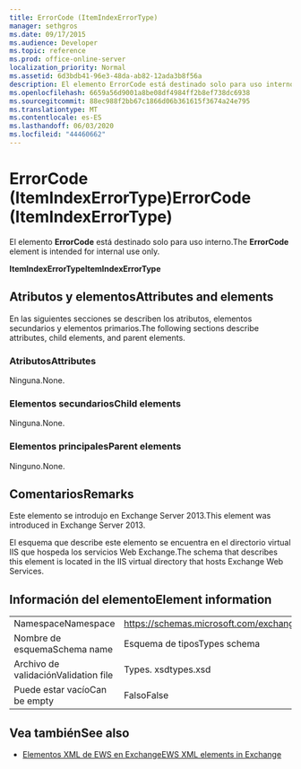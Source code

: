 ```yaml
---
title: ErrorCode (ItemIndexErrorType)
manager: sethgros
ms.date: 09/17/2015
ms.audience: Developer
ms.topic: reference
ms.prod: office-online-server
localization_priority: Normal
ms.assetid: 6d3bdb41-96e3-48da-ab82-12ada3b8f56a
description: El elemento ErrorCode está destinado solo para uso interno.
ms.openlocfilehash: 6659a56d9001a8be08df4984ff2b8ef738dc6938
ms.sourcegitcommit: 88ec988f2bb67c1866d06b361615f3674a24e795
ms.translationtype: MT
ms.contentlocale: es-ES
ms.lasthandoff: 06/03/2020
ms.locfileid: "44460662"
---
```

# <a name="errorcode-itemindexerrortype"></a><span data-ttu-id="2ea6b-103">ErrorCode (ItemIndexErrorType)</span><span class="sxs-lookup"><span data-stu-id="2ea6b-103">ErrorCode (ItemIndexErrorType)</span></span>

<span data-ttu-id="2ea6b-104">El elemento **ErrorCode** está destinado solo para uso interno.</span><span class="sxs-lookup"><span data-stu-id="2ea6b-104">The **ErrorCode** element is intended for internal use only.</span></span> 

<span data-ttu-id="2ea6b-105">**ItemIndexErrorType**</span><span class="sxs-lookup"><span data-stu-id="2ea6b-105">**ItemIndexErrorType**</span></span>

## <a name="attributes-and-elements"></a><span data-ttu-id="2ea6b-106">Atributos y elementos</span><span class="sxs-lookup"><span data-stu-id="2ea6b-106">Attributes and elements</span></span>

<span data-ttu-id="2ea6b-107">En las siguientes secciones se describen los atributos, elementos secundarios y elementos primarios.</span><span class="sxs-lookup"><span data-stu-id="2ea6b-107">The following sections describe attributes, child elements, and parent elements.</span></span>
  
### <a name="attributes"></a><span data-ttu-id="2ea6b-108">Atributos</span><span class="sxs-lookup"><span data-stu-id="2ea6b-108">Attributes</span></span>

<span data-ttu-id="2ea6b-109">Ninguna.</span><span class="sxs-lookup"><span data-stu-id="2ea6b-109">None.</span></span>
  
### <a name="child-elements"></a><span data-ttu-id="2ea6b-110">Elementos secundarios</span><span class="sxs-lookup"><span data-stu-id="2ea6b-110">Child elements</span></span>

<span data-ttu-id="2ea6b-111">Ninguna.</span><span class="sxs-lookup"><span data-stu-id="2ea6b-111">None.</span></span>
  
### <a name="parent-elements"></a><span data-ttu-id="2ea6b-112">Elementos principales</span><span class="sxs-lookup"><span data-stu-id="2ea6b-112">Parent elements</span></span>

<span data-ttu-id="2ea6b-113">Ninguno.</span><span class="sxs-lookup"><span data-stu-id="2ea6b-113">None.</span></span>
  
## <a name="remarks"></a><span data-ttu-id="2ea6b-114">Comentarios</span><span class="sxs-lookup"><span data-stu-id="2ea6b-114">Remarks</span></span>

<span data-ttu-id="2ea6b-115">Este elemento se introdujo en Exchange Server 2013.</span><span class="sxs-lookup"><span data-stu-id="2ea6b-115">This element was introduced in Exchange Server 2013.</span></span>
  
<span data-ttu-id="2ea6b-116">El esquema que describe este elemento se encuentra en el directorio virtual IIS que hospeda los servicios Web Exchange.</span><span class="sxs-lookup"><span data-stu-id="2ea6b-116">The schema that describes this element is located in the IIS virtual directory that hosts Exchange Web Services.</span></span>
  
## <a name="element-information"></a><span data-ttu-id="2ea6b-117">Información del elemento</span><span class="sxs-lookup"><span data-stu-id="2ea6b-117">Element information</span></span>

|||
|:-----|:-----|
|<span data-ttu-id="2ea6b-118">Namespace</span><span class="sxs-lookup"><span data-stu-id="2ea6b-118">Namespace</span></span>  <br/> |https://schemas.microsoft.com/exchange/services/2006/types  <br/> |
|<span data-ttu-id="2ea6b-119">Nombre de esquema</span><span class="sxs-lookup"><span data-stu-id="2ea6b-119">Schema name</span></span>  <br/> |<span data-ttu-id="2ea6b-120">Esquema de tipos</span><span class="sxs-lookup"><span data-stu-id="2ea6b-120">Types schema</span></span>  <br/> |
|<span data-ttu-id="2ea6b-121">Archivo de validación</span><span class="sxs-lookup"><span data-stu-id="2ea6b-121">Validation file</span></span>  <br/> |<span data-ttu-id="2ea6b-122">Types. xsd</span><span class="sxs-lookup"><span data-stu-id="2ea6b-122">types.xsd</span></span>  <br/> |
|<span data-ttu-id="2ea6b-123">Puede estar vacío</span><span class="sxs-lookup"><span data-stu-id="2ea6b-123">Can be empty</span></span>  <br/> |<span data-ttu-id="2ea6b-124">Falso</span><span class="sxs-lookup"><span data-stu-id="2ea6b-124">False</span></span>  <br/> |
   
## <a name="see-also"></a><span data-ttu-id="2ea6b-125">Vea también</span><span class="sxs-lookup"><span data-stu-id="2ea6b-125">See also</span></span>

- [<span data-ttu-id="2ea6b-126">Elementos XML de EWS en Exchange</span><span class="sxs-lookup"><span data-stu-id="2ea6b-126">EWS XML elements in Exchange</span></span>](ews-xml-elements-in-exchange.md)

